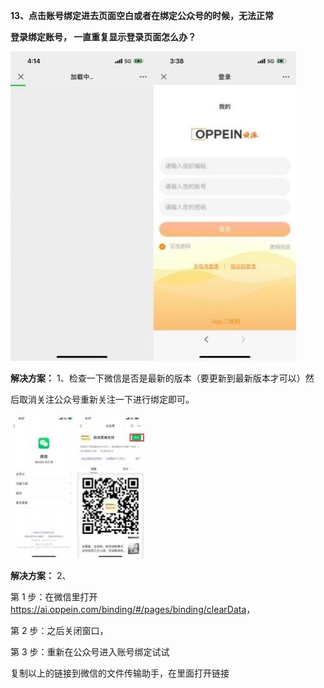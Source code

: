 <a name="bookmark12"></a>**13、点击账号绑定进去页面空白或者在绑定公众号的时候，无法正常**

**登录绑定账号， 一直重复显示登录页面怎么办？**

![](Aspose.Words.6e696103-a96d-42f3-be82-30adf0fec166.029.jpeg)

**解决方案：**  1、检查一下微信是否是最新的版本（要更新到最新版本才可以）然

后取消关注公众号重新关注一下进行绑定即可。

![](Aspose.Words.6e696103-a96d-42f3-be82-30adf0fec166.030.jpeg)


**解决方案：**  2、

第 1 步：在微信里打开 <https://ai.oppein.com/binding/#/pages/binding/clearData>，

第 2 步：之后关闭窗口，

第 3 步：重新在公众号进入账号绑定试试

复制以上的链接到微信的文件传输助手，在里面打开链接




